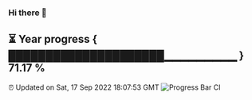 ### Hi there 👋
⏳ Year progress { █████████████████████▁▁▁▁▁▁▁▁▁ } 71.17 %
---
⏰ Updated on Sat, 17 Sep 2022 18:07:53 GMT
![Progress Bar CI](https://github.com/Moyi321/Moyi321/workflows/Progress%20Bar%20CI/badge.svg)
